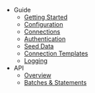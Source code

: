 - Guide
  - [Getting Started](/getting-started.md)
  - [Configuration](/configuration.md)
  - [Connections](/connections.md)
  - [Authentication](/authentication.md)
  - [Seed Data](/seed-data.md)
  - [Connection Templates](/connection-templates.md)
  - [Logging](/logging.md)
- API
  - [Overview](/api-overview.md)
  - [Batches & Statements](/api-batches.md)
